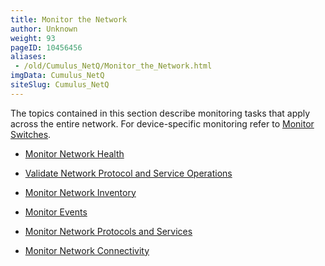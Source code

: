 ```yaml
---
title: Monitor the Network
author: Unknown
weight: 93
pageID: 10456456
aliases:
 - /old/Cumulus_NetQ/Monitor_the_Network.html
imgData: Cumulus_NetQ
siteSlug: Cumulus_NetQ
---
```

The topics contained in this section describe monitoring tasks that
apply across the entire network. For device-specific monitoring refer to
[Monitor Switches](/old/Cumulus_NetQ/Monitor_Switches.html).

  - [Monitor Network
    Health](/old/Cumulus_NetQ/Monitor_Network_Health.html)

  - [Validate Network Protocol and Service
    Operations](/old/Cumulus_NetQ/Validate_Network_Protocol_and_Service_Operations.html)

  - [Monitor Network
    Inventory](/old/Cumulus_NetQ/Monitor_Network_Inventory.html)

  - [Monitor Events](/old/Cumulus_NetQ/Monitor_Events.html)

  - [Monitor Network Protocols and
    Services](/old/Cumulus_NetQ/Monitor_Network_Protocols_and_Services.html)

  - [Monitor Network
    Connectivity](/old/Cumulus_NetQ/Monitor_Network_Connectivity.html)
